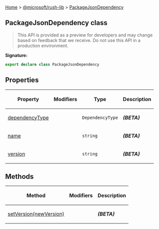[Home](./index) &gt; [@microsoft/rush-lib](./rush-lib.md) &gt; [PackageJsonDependency](./rush-lib.packagejsondependency.md)

## PackageJsonDependency class

> This API is provided as a preview for developers and may change based on feedback that we receive. Do not use this API in a production environment.
> 


<b>Signature:</b>

```typescript
export declare class PackageJsonDependency 
```

## Properties

|  <p>Property</p> | <p>Modifiers</p> | <p>Type</p> | <p>Description</p> |
|  --- | --- | --- | --- |
|  <p>[dependencyType](./rush-lib.packagejsondependency.dependencytype.md)</p> |  | <p>`DependencyType`</p> | <p><b><i>(BETA)</i></b></p> |
|  <p>[name](./rush-lib.packagejsondependency.name.md)</p> |  | <p>`string`</p> | <p><b><i>(BETA)</i></b></p> |
|  <p>[version](./rush-lib.packagejsondependency.version.md)</p> |  | <p>`string`</p> | <p><b><i>(BETA)</i></b></p> |

## Methods

|  <p>Method</p> | <p>Modifiers</p> | <p>Description</p> |
|  --- | --- | --- |
|  <p>[setVersion(newVersion)](./rush-lib.packagejsondependency.setversion.md)</p> |  | <p><b><i>(BETA)</i></b></p> |

